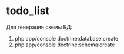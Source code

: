 # todo_list

Для генерации схемы БД:

1. php app/console doctrine:database:create
2. php app/console doctrine:schema:create
